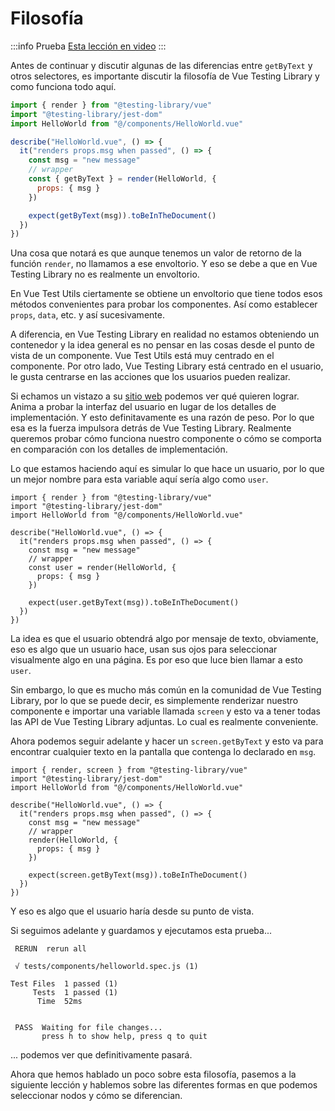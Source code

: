 # Filosofía

:::info Prueba
[Esta lección en video](https://www.youtube.com/watch?v=NWxiYaf0_Xs&list=PLC2LZCNWKL9YdD4Z4V6guveajQoKN8rui&index=2)
:::

Antes de continuar y discutir algunas de las diferencias entre `getByText` y otros selectores, es importante discutir la filosofía de Vue Testing Library y como funciona todo aquí.

```js
import { render } from "@testing-library/vue"
import "@testing-library/jest-dom"
import HelloWorld from "@/components/HelloWorld.vue"

describe("HelloWorld.vue", () => {
  it("renders props.msg when passed", () => {
    const msg = "new message"
    // wrapper
    const { getByText } = render(HelloWorld, {
      props: { msg }
    })

    expect(getByText(msg)).toBeInTheDocument()
  })
})
```

Una cosa que notará es que aunque tenemos un valor de retorno de la función `render`, no llamamos a ese envoltorio. Y eso se debe a que en Vue Testing Library no es realmente un envoltorio.

En Vue Test Utils ciertamente se obtiene un envoltorio que tiene todos esos métodos convenientes para probar los componentes.  Así como establecer `props`, `data`, etc. y así sucesivamente.

A diferencia, en Vue Testing Library en realidad no estamos obteniendo un contenedor y la idea general es no pensar en las cosas desde el punto de vista de un componente. Vue Test Utils está muy centrado en el componente. Por otro lado, Vue Testing Library está centrado en el usuario, le gusta centrarse en las acciones que los usuarios pueden realizar.

Si echamos un vistazo a su [sitio web](https://testing-library.com/docs/) podemos ver qué quieren lograr. Anima a probar la interfaz del usuario en lugar de los detalles de implementación. Y esto definitavamente es una razón de peso. Por lo que esa es la fuerza impulsora detrás de Vue Testing Library. Realmente queremos probar cómo funciona nuestro componente o cómo se comporta en comparación con los detalles de implementación.

Lo que estamos haciendo aquí es simular lo que hace un usuario, por lo que un mejor nombre para esta variable aquí sería algo como `user`.

```js{9,10,13,14}
import { render } from "@testing-library/vue"
import "@testing-library/jest-dom"
import HelloWorld from "@/components/HelloWorld.vue"

describe("HelloWorld.vue", () => {
  it("renders props.msg when passed", () => {
    const msg = "new message"
    // wrapper
    const user = render(HelloWorld, {
      props: { msg }
    })

    expect(user.getByText(msg)).toBeInTheDocument()
  })
})
```

La idea es que el usuario obtendrá algo por mensaje de texto, obviamente, eso es algo que un usuario hace, usan sus ojos para seleccionar visualmente algo en una página. Es por eso que luce bien llamar a esto `user`.

Sin embargo, lo que es mucho más común en la comunidad de Vue Testing Library, por lo que se puede decir, es simplemente renderizar nuestro componente e importar una variable llamada `screen` y esto va a tener todas las API de Vue Testing Library adjuntas. Lo cual es realmente conveniente.

Ahora podemos seguir adelante y hacer un `screen.getByText` y esto va para encontrar cualquier texto en la pantalla que contenga lo declarado en `msg`.

```js{1,9,10,13,14}
import { render, screen } from "@testing-library/vue"
import "@testing-library/jest-dom"
import HelloWorld from "@/components/HelloWorld.vue"

describe("HelloWorld.vue", () => {
  it("renders props.msg when passed", () => {
    const msg = "new message"
    // wrapper
    render(HelloWorld, {
      props: { msg }
    })

    expect(screen.getByText(msg)).toBeInTheDocument()
  })
})
```

Y eso es algo que el usuario haría desde su punto de vista.

Si seguimos adelante y guardamos y ejecutamos esta prueba...

```
 RERUN  rerun all

 √ tests/components/helloworld.spec.js (1)

Test Files  1 passed (1)
     Tests  1 passed (1)
      Time  52ms


 PASS  Waiting for file changes...
       press h to show help, press q to quit
```

... podemos ver que definitivamente pasará.

Ahora que hemos hablado un poco sobre esta filosofía, pasemos a la siguiente lección y hablemos sobre las diferentes formas en que podemos seleccionar nodos y cómo se diferencian.
